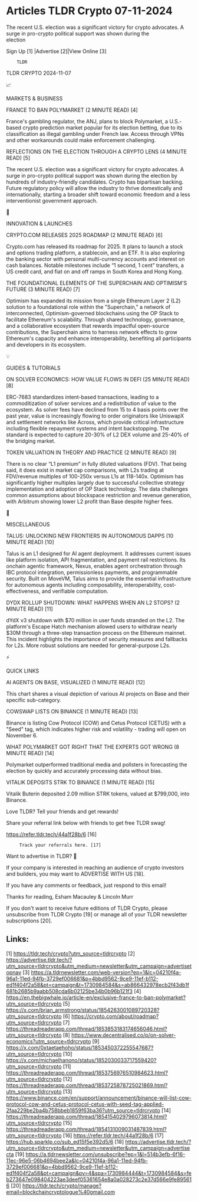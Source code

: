 # Articles TLDR Crypto 07-11-2024

The recent U.S. election was a significant victory for crypto
advocates. A surge in pro-crypto political support was shown during
the
election ‌ ‌ ‌ ‌ ‌ ‌ ‌ ‌ ‌ ‌ ‌ ‌ ‌ ‌ ‌ ‌ ‌ ‌ ‌ ‌ ‌ ‌ ‌ ‌ ‌ ‌  ‌ ‌ ‌ ‌ ‌ ‌ ‌ ‌ ‌ ‌ ‌ ‌ ‌ ‌ ‌ ‌ ‌ ‌ ‌ ‌ ‌ ‌ ‌ ‌ ‌ ‌ 


 Sign Up [1] |Advertise [2]|View Online [3] 

		TLDR 

TLDR CRYPTO 2024-11-07

📈 

MARKETS & BUSINESS

 FRANCE TO BAN POLYMARKET (2 MINUTE READ) [4] 

 France's gambling regulator, the ANJ, plans to block Polymarket, a
U.S.-based crypto prediction market popular for its election betting,
due to its classification as illegal gambling under French law. Access
through VPNs and other workarounds could make enforcement challenging.


 REFLECTIONS ON THE ELECTION THROUGH A CRYPTO LENS (4 MINUTE READ) [5]


 The recent U.S. election was a significant victory for crypto
advocates. A surge in pro-crypto political support was shown during
the election by hundreds of industry-friendly candidates. Crypto has
bipartisan backing. Future regulatory policy will allow the industry
to thrive domestically and internationally, starting a broader shift
toward economic freedom and a less interventionist government
approach. 

🚀 

INNOVATION & LAUNCHES

 CRYPTO.COM RELEASES 2025 ROADMAP (2 MINUTE READ) [6] 

 Crypto.com has released its roadmap for 2025. It plans to launch a
stock and options trading platform, a stablecoin, and an ETF. It is
also exploring the banking sector with personal multi-currency
accounts and interest on cash balances. Notable milestones include
“1 second, 1 cent” transfers, a US credit card, and fiat on and
off ramps in South Korea and Hong Kong. 

 THE FOUNDATIONAL ELEMENTS OF THE SUPERCHAIN AND OPTIMISM'S FUTURE (3
MINUTE READ) [7] 

 Optimism has expanded its mission from a single Ethereum Layer 2 (L2)
solution to a foundational role within the "Superchain," a network of
interconnected, Optimism-governed blockchains using the OP Stack to
facilitate Ethereum's scalability. Through shared technology,
governance, and a collaborative ecosystem that rewards impactful
open-source contributions, the Superchain aims to harness network
effects to grow Ethereum's capacity and enhance interoperability,
benefiting all participants and developers in its ecosystem. 

💡 

GUIDES & TUTORIALS

 ON SOLVER ECONOMICS: HOW VALUE FLOWS IN DEFI (25 MINUTE READ) [8] 

 ERC-7683 standardizes intent-based transactions, leading to a
commoditization of solver services and a redistribution of value to
the ecosystem. As solver fees have declined from 15 to 4 basis points
over the past year, value is increasingly flowing to order originators
like UniswapX and settlement networks like Across, which provide
critical infrastructure including flexible repayment systems and
intent backstopping. The standard is expected to capture 20-30% of L2
DEX volume and 25-40% of the bridging market. 

 TOKEN VALUATION IN THEORY AND PRACTICE (2 MINUTE READ) [9] 

 There is no clear “L1 premium” in fully diluted valuations (FDV).
That being said, it does exist in market cap comparisons, with L2s
trading at FDV/revenue multiples of 100-250x versus L1s at 118-140x.
Optimism has significantly higher multiples largely due to successful
collective strategy implementation and adoption of OP Stack
technology. The data challenges common assumptions about blockspace
restriction and revenue generation, with Arbitrum showing lower L2
profit than Base despite higher fees. 

🦄 

MISCELLANEOUS

 TALUS: UNLOCKING NEW FRONTIERS IN AUTONOMOUS DAPPS (10 MINUTE READ)
[10] 

 Talus is an L1 designed for AI agent deployment. It addresses current
issues like platform isolation, API fragmentation, and payment rail
restrictions. Its onchain agentic framework, Nexus, enables agent
orchestration through IBC protocol integration, permissionless
payments, and programmable security. Built on MoveVM, Talus aims to
provide the essential infrastructure for autonomous agents including
composability, interoperability, cost-effectiveness, and verifiable
computation. 

 DYDX ROLLUP SHUTDOWN: WHAT HAPPENS WHEN AN L2 STOPS? (2 MINUTE READ)
[11] 

 dYdX v3 shutdown with $70 million in user funds stranded on the L2.
The platform's Escape Hatch mechanism allowed users to withdraw nearly
$30M through a three-step transaction process on the Ethereum mainnet.
This incident highlights the importance of security measures and
fallbacks for L2s. More robust solutions are needed for
general-purpose L2s. 

⚡ 

QUICK LINKS

 AI AGENTS ON BASE, VISUALIZED (1 MINUTE READ) [12] 

 This chart shares a visual depiction of various AI projects on Base
and their specific sub-category. 

 COWSWAP LISTS ON BINANCE (1 MINUTE READ) [13] 

 Binance is listing Cow Protocol (COW) and Cetus Protocol (CETUS) with
a "Seed" tag, which indicates higher risk and volatility - trading
will open on November 6. 

 WHAT POLYMARKET GOT RIGHT THAT THE EXPERTS GOT WRONG (8 MINUTE READ)
[14] 

 Polymarket outperformed traditional media and pollsters in
forecasting the election by quickly and accurately processing data
without bias. 

 VITALIK DEPOSITS STRK TO BINANCE (1 MINUTE READ) [15] 

 Vitalik Buterin deposited 2.09 million STRK tokens, valued at
$799,000, into Binance. 

Love TLDR? Tell your friends and get rewards!

 Share your referral link below with friends to get free TLDR swag! 

 https://refer.tldr.tech/44a1f28b/6 [16] 

		 Track your referrals here. [17] 

Want to advertise in TLDR? 📰

 If your company is interested in reaching an audience of crypto
investors and builders, you may want to ADVERTISE WITH US [18]. 

 If you have any comments or feedback, just respond to this email! 

Thanks for reading, 
Esham Macauley & Lincoln Murr 

If you don't want to receive future editions of TLDR Crypto, please
unsubscribe from TLDR Crypto [19] or manage all of your TLDR
newsletter subscriptions [20]. 

 

Links:
------
[1] https://tldr.tech/crypto?utm_source=tldrcrypto
[2] https://advertise.tldr.tech/?utm_source=tldrcrypto&utm_medium=newsletter&utm_campaign=advertisetopnav
[3] https://a.tldrnewsletter.com/web-version?ep=1&lc=04210f4a-96a1-11ed-94fb-3729ef006681&p=4bbd9562-9ce9-11ef-b112-ed1f404f2a58&pt=campaign&t=1730984584&s=ab866432978ecb2f43db1f681b2685b9aabb508cda6b02125be34b0b96b121f3
[4] https://en.thebigwhale.io/article-en/exclusive-france-to-ban-polymarket?utm_source=tldrcrypto
[5] https://x.com/brian_armstrong/status/1854263001089720328?utm_source=tldrcrypto
[6] https://crypto.com/about/roadmap?utm_source=tldrcrypto
[7] https://threadreaderapp.com/thread/1853853183174656046.html?utm_source=tldrcrypto
[8] https://www.decentralised.co/p/on-solver-economics?utm_source=tldrcrypto
[9] https://x.com/0xtaetaehoho/status/1853450372255547687?utm_source=tldrcrypto
[10] https://x.com/michaelhanono/status/1852030033717559420?utm_source=tldrcrypto
[11] https://threadreaderapp.com/thread/1853756976510984623.html?utm_source=tldrcrypto
[12] https://threadreaderapp.com/thread/1853725878725021869.html?utm_source=tldrcrypto
[13] https://www.binance.com/en/support/announcement/binance-will-list-cow-protocol-cow-and-cetus-protocol-cetus-with-seed-tag-applied-2faa229be2ba4b758bbeb1859f63ba36?utm_source=tldrcrypto
[14] https://threadreaderapp.com/thread/1854154029796073814.html?utm_source=tldrcrypto
[15] https://threadreaderapp.com/thread/1854131009031487839.html?utm_source=tldrcrypto
[16] https://refer.tldr.tech/44a1f28b/6
[17] https://hub.sparklp.co/sub_ed15f5e392d5/6
[18] https://advertise.tldr.tech/?utm_source=tldrcrypto&utm_medium=newsletter&utm_campaign=advertisecta
[19] https://a.tldrnewsletter.com/unsubscribe?ep=1&l=514b3efb-6f16-11ec-96e5-06b4694bee2a&lc=04210f4a-96a1-11ed-94fb-3729ef006681&p=4bbd9562-9ce9-11ef-b112-ed1f404f2a58&pt=campaign&pv=4&spa=1730984444&t=1730984584&s=feb273647e098404223ae3deef05361654e8a0a028273c2e37d566e9fe895616
[20] https://tldr.tech/crypto/manage?email=blockchaincryptologue%40gmail.com